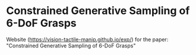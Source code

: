 # Constrained Generative Sampling of 6-DoF Grasps
Website (https://vision-tactile-manip.github.io/exp/) for the paper: "Constrained Generative Sampling of 6-DoF Grasps"
